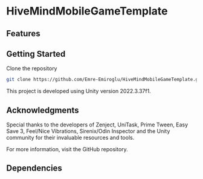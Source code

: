 # HiveMindMobileGameTemplate

## Features

## Getting Started
Clone the repository
```bash
git clone https://github.com/Emre-Emiroglu/HiveMindMobileGameTemplate.git
```
This project is developed using Unity version 2022.3.37f1.

## Acknowledgments
Special thanks to the developers of Zenject, UniTask, Prime Tween, Easy Save 3, Feel/Nice Vibrations, Sirenix/Odin Inspector and the Unity community for their invaluable resources and tools.

For more information, visit the GitHub repository.

## Dependencies
